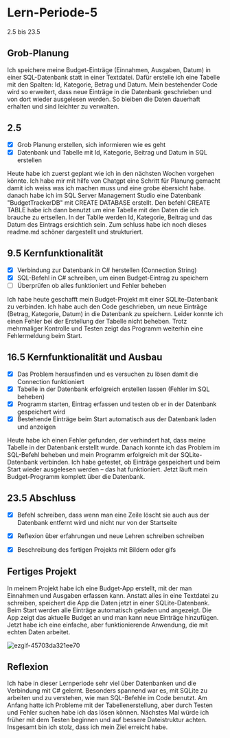 # Lern-Periode-5
2.5 bis 23.5

## Grob-Planung
Ich speichere meine Budget-Einträge (Einnahmen, Ausgaben, Datum) in einer SQL-Datenbank statt in einer Textdatei. 
Dafür erstelle ich eine Tabelle mit den Spalten: Id, Kategorie, Betrag und Datum. 
Mein bestehender Code wird so erweitert, dass neue Einträge in die Datenbank geschrieben und von dort wieder ausgelesen werden. So bleiben die Daten dauerhaft erhalten und sind leichter zu verwalten.

## 2.5
- [x] Grob Planung erstellen, sich informieren wie es geht
- [x] Datenbank und Tabelle mit Id, Kategorie, Beitrag und Datum in SQL erstellen

Heute habe ich zuerst geplant wie ich in den nächsten Wochen vorgehen könnte. Ich habe mir mit hilfe von Chatgpt eine Schritt für Planung gemacht damit ich weiss was ich machen muss und eine grobe èbersicht habe. danach habe ich im SQL Server Management Studio eine Datenbank "BudgetTrackerDB" mit CREATE DATABASE erstellt. Den befehl CREATE TABLE habe ich dann benutzt um eine Tabelle mit den Daten die ich brauche zu ertsellen. In der Tablle werden Id, Kategorie, Beitrag und das Datum des Eintrags ersichtich sein. Zum schluss habe ich noch dieses readme.md schöner dargestellt und strukturiert.


## 9.5 Kernfunktionalität

- [x] Verbindung zur Datenbank in C# herstellen (Connection String)
- [x] SQL-Befehl in C# schreiben, um einen Budget-Eintrag zu speichern
- [ ] Überprüfen ob alles funktioniert und Fehler beheben

Ich habe heute geschafft mein Budget-Projekt mit einer SQLite-Datenbank zu verbinden. Ich habe auch den Code geschrieben, um neue Einträge (Betrag, Kategorie, Datum) in die Datenbank zu speichern. Leider konnte ich einen Fehler bei der Erstellung der Tabelle nicht beheben. Trotz mehrmaliger Kontrolle und Testen zeigt das Programm weiterhin eine Fehlermeldung beim Start. 



## 16.5 Kernfunktionalität und Ausbau
- [x] Das Problem herausfinden und es versuchen zu lösen damit die Connection funktioniert
- [x] Tabelle in der Datenbank erfolgreich erstellen lassen (Fehler im SQL beheben)  
- [x] Programm starten, Eintrag erfassen und testen ob er in der Datenbank gespeichert wird 
- [x] Bestehende Einträge beim Start automatisch aus der Datenbank laden und anzeigen

Heute habe ich einen Fehler gefunden, der verhindert hat, dass meine Tabelle in der Datenbank erstellt wurde. Danach konnte ich das Problem im SQL-Befehl beheben und mein Programm erfolgreich mit der SQLite-Datenbank verbinden. Ich habe getestet, ob Einträge gespeichert und beim Start wieder ausgelesen werden – das hat funktioniert. Jetzt läuft mein Budget-Programm komplett über die Datenbank.

## 23.5 Abschluss

- [x] Befehl schreiben, dass wenn man eine Zeile löscht sie auch aus der Datenbank entfernt wird und nicht nur von der Startseite
- [x] Reflexion über erfahrungen und neue Lehren schreiben schreiben
- [x] Beschreibung des fertigen Projekts mit Bildern oder gifs


## Fertiges Projekt
In meinem Projekt habe ich eine Budget-App erstellt, mit der man Einnahmen und Ausgaben erfassen kann. Anstatt alles in eine Textdatei zu schreiben, speichert die App die Daten jetzt in einer SQLite-Datenbank. Beim Start werden alle Einträge automatisch geladen und angezeigt. Die App zeigt das aktuelle Budget an und man kann neue Einträge hinzufügen. Jetzt habe ich eine einfache, aber funktionierende Anwendung, die mit echten Daten arbeitet.

![ezgif-45703da321ee70](https://github.com/user-attachments/assets/27d43636-48c9-4410-9e01-faad2560aa02)





## Reflexion
Ich habe in dieser Lernperiode sehr viel über Datenbanken und die Verbindung mit C# gelernt. Besonders spannend war es, mit SQLite zu arbeiten und zu verstehen, wie man SQL-Befehle im Code benutzt. Am Anfang hatte ich Probleme mit der Tabellenerstellung, aber durch Testen und Fehler suchen habe ich das lösen können. Nächstes Mal würde ich früher mit dem Testen beginnen und auf bessere Dateistruktur achten. Insgesamt bin ich stolz, dass ich mein Ziel erreicht habe.
